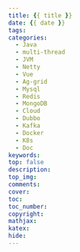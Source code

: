 ```yaml
---
title: {{ title }}
date: {{ date }}
tags: 
categories: 
  - Java 
  - multi-thread 
  - JVM 
  - Netty 
  - Vue 
  - Ag-grid 
  - Mysql 
  - Redis 
  - MongoDB 
  - Cloud 
  - Dubbo  
  - Kafka 
  - Docker 
  - K8s 
  - Doc
keywords: 
top: false 
description: 
top_img: 
comments: 
cover:  
toc: 
toc_number: 
copyright: 
mathjax: 
katex: 
hide: 
---
```

